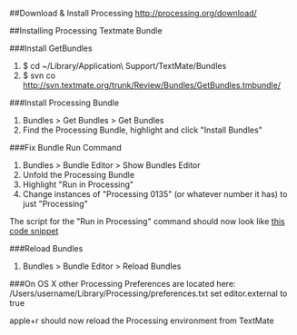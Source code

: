 ##Download & Install Processing
http://processing.org/download/

##Installing Processing Textmate Bundle

###Install GetBundles
1. $ cd ~/Library/Application\ Support/TextMate/Bundles
2. $ svn co http://svn.textmate.org/trunk/Review/Bundles/GetBundles.tmbundle/

###Install Processing Bundle
1. Bundles > Get Bundles > Get Bundles
2. Find the Processing Bundle, highlight and click "Install Bundles"

###Fix Bundle Run Command
1. Bundles > Bundle Editor > Show Bundles Editor
2. Unfold the Processing Bundle
3. Highlight "Run in Processing"
4. Change instances of "Processing 0135" (or whatever number it has) to just "Processing"

The script for the "Run in Processing" command should now look like [this code snippet](http://gist.github.com/1ecdd8ac3e09672e1aee)

###Reload Bundles
1. Bundles > Bundle Editor > Reload Bundles

###On OS X other Processing Preferences are located here:
/Users/username/Library/Processing/preferences.txt
set editor.external to true

apple+r should now reload the Processing environment from TextMate